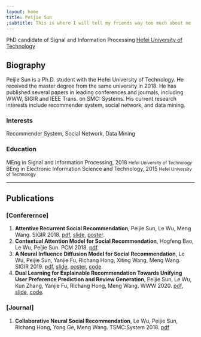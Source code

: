 ```yaml
---
layout: home
title: Peijie Sun
;subtitle: This is where I will tell my friends way too much about me
---
```

PhD candidate of Signal and Information Processing
[Hefei University of Technology](http://www.hfut.edu.cn)

## Biography
Peijie Sun is a Ph.D. student with the Hefei University of Technology. He received the master degree from the same university in 2018. He has published several papers in leading conferences and journals, including WWW, SIGIR and IEEE Trans. on SMC: Systems. His current research interests include recommender system, social network, and data mining.

### Interests
Recommender System, Social Network, Data Mining

### Education
MEng in Signal and Information Processing, 2018
<small>Hefei University of Technology</small>  
BEng in Electronic Information Science and Technology, 2015
<small>Hefei University of Technology</small>

------

## Publications

### [Conferernce]  
1. **Attentive Recurrent Social Recommendation**, Peijie Sun, Le Wu, Meng Wang. SIGIR 2018. 
[pdf](https://app.box.com/s/gboxhz7kcjmi0w7zc451cqqoleaanpcl), 
[slide](https://app.box.com/s/r26esy90svl17bfpgg09b68kntlo6h3q), 
[poster](https://app.box.com/s/t7hzalnvpxyl3p3gi9v21a2gon0o73h5).  
2. **Contextual Attention Model for Social Recommendation**, Hogfeng Bao, Le Wu, Peijie Sun. PCM 2018. 
[pdf](https://link.springer.com/chapter/10.1007/978-3-030-00767-6_58).  
3. **A Neural Influence Diffusion Model for Social Recommendation**, Le Wu, Peijie Sun, Yanjie Fu, Richang Hong, Xiting Wang, Meng Wang. SIGIR 2019. 
[pdf](https://app.box.com/s/svgrucstfa5y6ng9xybunbmrpddxdt79), 
[slide](https://app.box.com/s/60ybnf0brv68s5vcz651a0p40frxtxyp), 
[poster](https://app.box.com/s/49rmh3xh0t2o1jad17sgneyegji3yo2q), 
[code](https://github.com/PeiJieSun/diffnet).  
4. **Dual Learning for Explainable Recommendation Towards Unifying User Preference Prediction and Review Generation**, Peijie Sun, Le Wu, Kun Zhang, Yanjie Fu, Richang Hong, Meng Wang. WWW 2020. 
[pdf](https://app.box.com/file/744297048679?s=7kj6k40r0ik0jmb2r97qkhnwt1tjsv0j), 
[slide](https://app.box.com/s/ljpn0zb3gvs4wpmyzfhd86gmubseyjuq), 
[code](https://github.com/www772/www2020_paper_772).  

### [Journal]
1. **Collaborative Neural Social Recommendation**, Le Wu, Peijie Sun, Richang Hong, Yong Ge, Meng Wang. TSMC:System 2018. 
[pdf](https://app.box.com/s/fwdol6a06ndx0ynvczuq2nx07p3htthu)  
